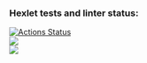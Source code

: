 ### Hexlet tests and linter status:
[![Actions Status](https://github.com/VladislavArutiunian/php-project-45/workflows/hexlet-check/badge.svg)](https://github.com/VladislavArutiunian/php-project-45/actions)
</br>
<a href="https://codeclimate.com/github/VladislavArutiunian/php-project-45/maintainability"><img src="https://api.codeclimate.com/v1/badges/cea5e68bd63097548ee6/maintainability" /></a>
</br>
<a href="https://asciinema.org/a/532892" target="_blank"><img src="https://asciinema.org/a/532892.svg" /></a>
